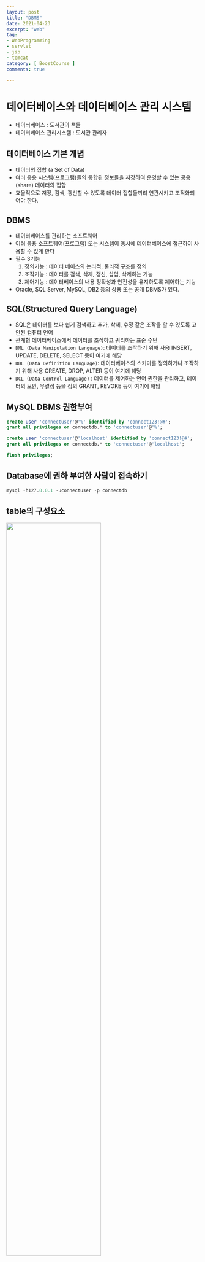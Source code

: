 ```yaml
---
layout: post
title: "DBMS"
date: 2021-04-23
excerpt: "web"
tag:
- WebProgramming
- servlet
- jsp
- tomcat
category: [ BoostCourse ]
comments: true

---
```


# 데이터베이스와 데이터베이스 관리 시스템
- 데이터베이스 : 도서관의 책들
- 데이터베이스 관리시스템 : 도서관 관리자


## 데이터베이스 기본 개념
- 데이터의 집합 (a Set of Data)
- 여러 응용 시스템(프로그램)들의 통합된 정보들을 저장하여 운영할 수 있는 공용(share) 데이터의 집합
- 효율적으로 저장, 검색, 갱신할 수 있도록 데이터 집합들끼리 연관시키고 조직화되어야 한다.


## DBMS
- 데이터베이스를 관리하는 소프트웨어
- 여러 응용 소프트웨어(프로그램) 또는 시스템이 동시에 데이터베이스에 접근하여 사용할 수 있게 한다
- 필수 3기능
    1. 정의기능 :  데이터 베이스의 논리적, 물리적 구조를 정의
    2. 조작기능 : 데이터를 검색, 삭제, 갱신, 삽입, 삭제하는 기능
    3. 제어기능 :  데이터베이스의 내용 정확성과 안전성을 유지하도록 제어하는 기능
- Oracle, SQL Server, MySQL, DB2 등의 상용 또는 공개 DBMS가 있다.


## SQL(Structured Query Language)

- SQL은 데이터를 보다 쉽게 검색하고 추가, 삭제, 수정 같은 조작을 할 수 있도록 고안된 컴퓨터 언어
- 관계형 데이터베이스에서 데이터를 조작하고 쿼리하는 표준 수단
- `DML (Data Manipulation Language)`: 데이터를 조작하기 위해 사용
    INSERT, UPDATE, DELETE, SELECT 등이 여기에 해당
- `DDL (Data Definition Language)`: 데이터베이스의 스키마를 정의하거나 조작하기 위해 사용
    CREATE, DROP, ALTER 등이 여기에 해당
- `DCL (Data Control Language)` : 데이터를 제어하는 언어
    권한을 관리하고, 테이터의 보안, 무결성 등을 정의
    GRANT, REVOKE 등이 여기에 해당


## MySQL DBMS 권한부여

```sql
create user 'connectuser'@'%' identified by 'connect123!@#';
grant all privileges on connectdb.* to 'connectuser'@'%';

create user 'connectuser'@'localhost' identified by 'connect123!@#';
grant all privileges on connectdb.* to 'connectuser'@'localhost';

flush privileges;
```

## Database에 권하 부여한 사람이 접속하기

```sql
mysql -h127.0.0.1 -uconnectuser -p connectdb
```

## table의 구성요소
<img src = "https://traveloving2030.github.io/jiwon/assets/img/post/부스트코스/22.png" width = "70%" />


## table 조회 SQL 명령
```sql
desc mytable(테이블이름);
```
<img src = "https://traveloving2030.github.io/jiwon/assets/img/post/부스트코스/23.png" width = "70%" />


## 컬럼에 Alias(별칭)부여하기

<img src = "https://traveloving2030.github.io/jiwon/assets/img/post/부스트코스/24.png" width = "70%" />

```sql
select empno as 사번, name as 이름, job as 직업 from employee;
```

<img src = "https://traveloving2030.github.io/jiwon/assets/img/post/부스트코스/25.png" width = "70%" />


## 컬럼의 합성(Concatenation)

- 문자열 결합함수 concat 사용

```sql
SELECT concat( empno, '-', deptno) AS '사번-부서번호' 
FROM employee;
```

<img src = "https://traveloving2030.github.io/jiwon/assets/img/post/부스트코스/26.png" width = "70%" />